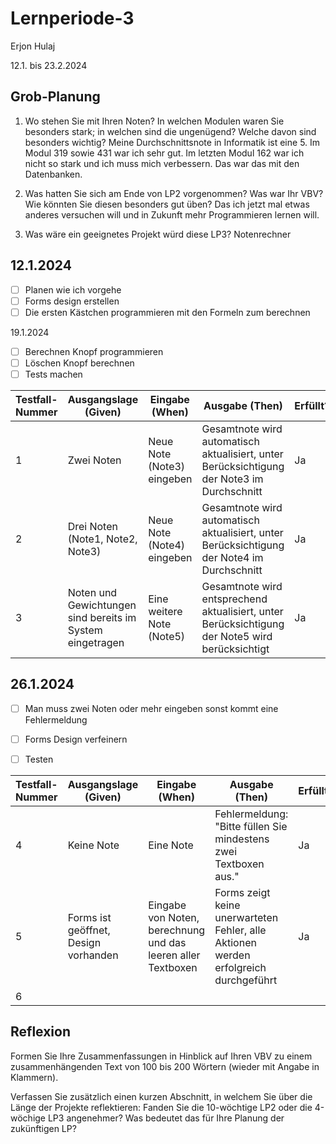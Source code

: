 # Lernperiode-3

Erjon Hulaj

12.1. bis 23.2.2024

## Grob-Planung

1. Wo stehen Sie mit Ihren Noten? In welchen Modulen waren Sie besonders stark; in welchen sind die ungenügend? Welche davon sind besonders wichtig?
   Meine Durchschnittsnote in Informatik ist eine 5. Im Modul 319 sowie 431 war ich sehr gut. Im letzten Modul 162 war ich nicht so stark und ich muss mich verbessern. Das war das mit den Datenbanken.
   
3. Was hatten Sie sich am Ende von LP2 vorgenommen? Was war Ihr VBV? Wie könnten Sie diesen besonders gut üben?
   Das ich jetzt mal etwas anderes versuchen will und in Zukunft mehr Programmieren lernen will.
   
4. Was wäre ein geeignetes Projekt würd diese LP3?
Notenrechner

## 12.1.2024

- [ ] Planen wie ich vorgehe
- [ ] Forms design erstellen
- [ ] Die ersten Kästchen programmieren mit den Formeln zum berechnen

19.1.2024

- [ ] Berechnen Knopf programmieren
- [ ] Löschen Knopf berechnen
- [ ] Tests machen

| Testfall-Nummer | Ausgangslage (Given) | Eingabe (When) | Ausgabe (Then) | Erfüllt? |
| --- | --- | --- | --- | --- |
| 1   | Zwei Noten    | Neue Note (Note3) eingeben   | Gesamtnote wird automatisch aktualisiert, unter Berücksichtigung der Note3 im Durchschnitt    | Ja    |
| 2 | Drei Noten (Note1, Note2, Note3)    | Neue Note (Note4) eingeben    | Gesamtnote wird automatisch aktualisiert, unter Berücksichtigung der Note4 im Durchschnitt    | Ja    |
| 3   | Noten und Gewichtungen sind bereits im System eingetragen    | Eine weitere Note (Note5)   | Gesamtnote wird entsprechend aktualisiert, unter Berücksichtigung der Note5 wird berücksichtigt    | Ja    |


## 26.1.2024

- [ ] Man muss zwei Noten oder mehr eingeben sonst kommt eine Fehlermeldung
- [ ] Forms Design verfeinern
- [ ] Testen
  

| Testfall-Nummer | Ausgangslage (Given) | Eingabe (When) | Ausgabe (Then) | Erfüllt? |
| --- | --- | --- | --- | --- |
| 4   | Keine Note     | Eine Note    | Fehlermeldung: "Bitte füllen Sie mindestens zwei Textboxen aus."   | Ja    |
| 5   | Forms ist geöffnet, Design vorhanden    | Eingabe von Noten, berechnung und das leeren aller Textboxen    | Forms zeigt keine unerwarteten Fehler, alle Aktionen werden erfolgreich durchgeführt    | Ja    |
| 6   |     |     |     |     |

## Reflexion

Formen Sie Ihre Zusammenfassungen in Hinblick auf Ihren VBV zu einem zusammenhängenden Text von 100 bis 200 Wörtern (wieder mit Angabe in Klammern).

Verfassen Sie zusätzlich einen kurzen Abschnitt, in welchem Sie über die Länge der Projekte reflektieren: Fanden Sie die 10-wöchtige LP2 oder die 4-wöchige LP3 angenehmer? Was bedeutet das für Ihre Planung der zukünftigen LP?
